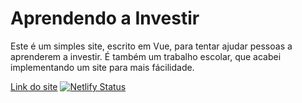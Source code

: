 # Aprendendo a Investir
Este é um simples site, escrito em Vue, para tentar ajudar pessoas a aprenderem a investir.
É também um trabalho escolar, que acabei implementando um site para mais fácilidade.

[Link do site](https://aprendendo.netlify.app)
[![Netlify Status](https://api.netlify.com/api/v1/badges/19124010-7187-43b1-9fb4-c7df281682ac/deploy-status)](https://app.netlify.com/sites/aprendendo/deploys)
